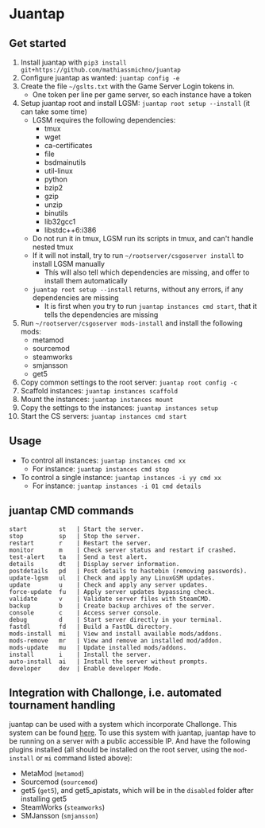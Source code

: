 # Juantap 

## Get started

1. Install juantap with `pip3 install git+https://github.com/mathiassmichno/juantap`
2. Configure juantap as wanted: `juantap config -e`
3. Create the file `~/gslts.txt` with the Game Server Login tokens in.
   * One token per line per game server, so each instance have a token
4. Setup juantap root and install LGSM: `juantap root setup --install` (it can take some time)
   * LGSM requires the following dependencies:
       * tmux
       * wget
       * ca-certificates
       * file
       * bsdmainutils
       * util-linux
       * python
       * bzip2
       * gzip
       * unzip
       * binutils
       * lib32gcc1
       * libstdc++6:i386
   * Do not run it in tmux, LGSM run its scripts in tmux, and can't handle nested tmux
   * If it will not install, try to run `~/rootserver/csgoserver install` to install LGSM manually
      * Thís will also tell which dependencies are missing, and offer to install them automatically
   * `juantap root setup --install` returns, without any errors, if any dependencies are missing
      * It is first when you try to run `juantap instances cmd start`, that it tells the dependencies are missing
5. Run `~/rootserver/csgoserver mods-install` and install the following mods:
   * metamod
   * sourcemod
   * steamworks
   * smjansson
   * get5 
6. Copy common settings to the root server: `juantap root config -c`
7. Scaffold instances: `juantap instances scaffold`
8. Mount the instances: `juantap instances mount`
9. Copy the settings to the instances: `juantap instances setup`	
10. Start the CS servers: `juantap instances cmd start`

## Usage
* To control all instances: `juantap instances cmd xx`
   * For instance:  `juantap instances cmd stop`
* To control a single instance: `juantap instances -i yy cmd xx`
   * For instance: `juantap instances -i 01 cmd details`

## juantap CMD commands
```
start         st   | Start the server.
stop          sp   | Stop the server.
restart       r    | Restart the server.
monitor       m    | Check server status and restart if crashed.
test-alert    ta   | Send a test alert.
details       dt   | Display server information.
postdetails   pd   | Post details to hastebin (removing passwords).
update-lgsm   ul   | Check and apply any LinuxGSM updates.
update        u    | Check and apply any server updates.
force-update  fu   | Apply server updates bypassing check.
validate      v    | Validate server files with SteamCMD.
backup        b    | Create backup archives of the server.
console       c    | Access server console.
debug         d    | Start server directly in your terminal.
fastdl        fd   | Build a FastDL directory.
mods-install  mi   | View and install available mods/addons.
mods-remove   mr   | View and remove an installed mod/addon.
mods-update   mu   | Update installed mods/addons.
install       i    | Install the server.
auto-install  ai   | Install the server without prompts.
developer     dev  | Enable developer Mode.

```

## Integration with Challonge, i.e. automated tournament handling
juantap can be used with a system which incorporate Challonge.
This system can be found [here](http://csgo.michno.me).
To use this system with juantap, juantap have to be running on a server with a public accessible IP.
And have the following plugins installed (all should be installed on the root server, using the `mod-install` or `mi` command listed above):
 - MetaMod (`metamod`)
 - Sourcemod (`sourcemod`)
 - get5 (`get5`), and get5_apistats, which will be in the `disabled` folder after installing get5
 - SteamWorks (`steamworks`)
 - SMJansson (`smjansson`)

